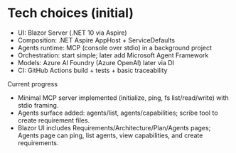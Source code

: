 # Tech choices (initial)

- UI: Blazor Server (.NET 10 via Aspire)
- Composition: .NET Aspire AppHost + ServiceDefaults
- Agents runtime: MCP (console over stdio) in a background project
- Orchestration: start simple; later add Microsoft Agent Framework
- Models: Azure AI Foundry (Azure OpenAI) later via DI
- CI: GitHub Actions build + tests + basic traceability

Current progress
- Minimal MCP server implemented (initialize, ping, fs list/read/write) with stdio framing.
- Agents surface added: agents/list, agents/capabilities; scribe tool to create requirement files.
- Blazor UI includes Requirements/Architecture/Plan/Agents pages; Agents page can ping, list agents, view capabilities, and create requirements.
